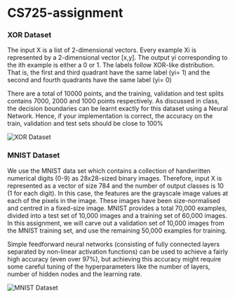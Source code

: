 # CS725-assignment
### XOR Dataset
The input X is a list of 2-dimensional vectors. Every example Xi is represented by a 2-dimensional vector [x,y]. The output yi corresponding to the ith
example is either a 0 or 1. The labels follow XOR-like distribution. That is, the first and third quadrant have the same label (yi= 1) and the second
and fourth quadrants have the same label (yi= 0)

There are a total of 10000 points, and the training, validation and test splits contains 7000, 2000 and
1000 points respectively. As discussed in class, the decision boundaries can be learnt exactly for this
dataset using a Neural Network. Hence, if your implementation is correct, the accuracy on the train,
validation and test sets should be close to 100%

![XOR Dataset](https://user-images.githubusercontent.com/37892854/70887175-38505180-2003-11ea-9e88-83c82bd52c60.png)

### MNIST Dataset
We use the MNIST data set which contains a collection of handwritten numerical digits (0-9) as
28x28-sized binary images. Therefore, input X is represented as a vector of size 784 and the number
of output classes is 10 (1 for each digit). In this case, the features are the grayscale image values at
each of the pixels in the image. These images have been size-normalised and centred in a fixed-size
image. MNIST provides a total 70,000 examples, divided into a test set of 10,000 images and a
training set of 60,000 images. In this assignment, we will carve out a validation set of 10,000 images
from the MNIST training set, and use the remaining 50,000 examples for training.


Simple feedforward neural networks (consisting of fully connected layers separated by non-linear
activation functions) can be used to achieve a fairly high accuracy (even over 97%), but achieving this
accuracy might require some careful tuning of the hyperparameters like the number of layers, number
of hidden nodes and the learning rate.

![MNIST Dataset](https://miro.medium.com/max/795/1*VAjYygFUinnygIx9eVCrQQ.png)


